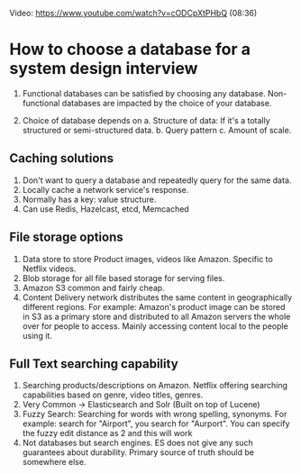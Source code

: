 Video: https://www.youtube.com/watch?v=cODCpXtPHbQ (08:36)


# How to choose a database for a system design interview

1. Functional databases can be satisfied by choosing any database. Non-functional databases are impacted by the choice of your database.

2. Choice of database depends on 
 a. Structure of data: If it's a totally structured or semi-structured data.
 b. Query pattern
 c. Amount of scale.

## Caching solutions
1. Don't want to query a database and repeatedly query for the same data. 
2. Locally cache a network service's response.
3. Normally has a key: value structure.
4. Can use Redis, Hazelcast, etcd, Memcached

## File storage options
1. Data store to store Product images, videos like Amazon. Specific to Netflix videos. 
2. Blob storage for all file based storage for serving files.
3. Amazon S3 common and fairly cheap.
4. Content Delivery network distributes the same content in geographically different regions. For example: Amazon's product image can be stored in S3 as a primary store and distributed to all Amazon servers the whole over for people to access. Mainly accessing content local to the people using it.

## Full Text searching capability
1. Searching products/descriptions on Amazon. Netflix offering searching capabilities based on genre, video titles, genres. 
2. Very Common -> Elasticsearch and Solr (Built on top of Lucene)
3. Fuzzy Search: Searching for words with wrong spelling, synonyms. For example: search for "Airport", you search for "Aurport". You can specify the fuzzy edit distance as 2 and this will work
4. Not databases but search engines. ES does not give any such guarantees about durability. Primary source of truth should be somewhere else.